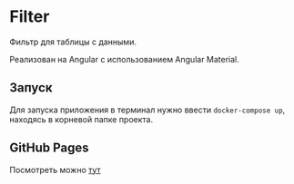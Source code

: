 # Filter

Фильтр для таблицы с данными.

Реализован на Angular с использованием Angular Material.

## Запуск

Для запуска приложения в терминал нужно ввести `docker-compose up`, находясь в корневой папке проекта.

## GitHub Pages

Посмотреть можно [тут](https://maragion.github.io/Filter/)
